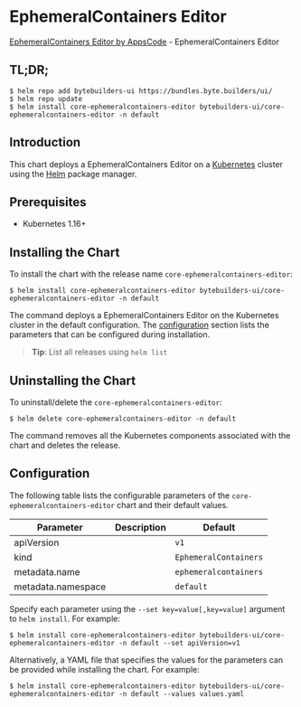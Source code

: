 # EphemeralContainers Editor

[EphemeralContainers Editor by AppsCode](https://byte.builders) - EphemeralContainers Editor

## TL;DR;

```console
$ helm repo add bytebuilders-ui https://bundles.byte.builders/ui/
$ helm repo update
$ helm install core-ephemeralcontainers-editor bytebuilders-ui/core-ephemeralcontainers-editor -n default
```

## Introduction

This chart deploys a EphemeralContainers Editor on a [Kubernetes](http://kubernetes.io) cluster using the [Helm](https://helm.sh) package manager.

## Prerequisites

- Kubernetes 1.16+

## Installing the Chart

To install the chart with the release name `core-ephemeralcontainers-editor`:

```console
$ helm install core-ephemeralcontainers-editor bytebuilders-ui/core-ephemeralcontainers-editor -n default
```

The command deploys a EphemeralContainers Editor on the Kubernetes cluster in the default configuration. The [configuration](#configuration) section lists the parameters that can be configured during installation.

> **Tip**: List all releases using `helm list`

## Uninstalling the Chart

To uninstall/delete the `core-ephemeralcontainers-editor`:

```console
$ helm delete core-ephemeralcontainers-editor -n default
```

The command removes all the Kubernetes components associated with the chart and deletes the release.

## Configuration

The following table lists the configurable parameters of the `core-ephemeralcontainers-editor` chart and their default values.

|     Parameter      | Description |             Default              |
|--------------------|-------------|----------------------------------|
| apiVersion         |             | <code>v1</code>                  |
| kind               |             | <code>EphemeralContainers</code> |
| metadata.name      |             | <code>ephemeralcontainers</code> |
| metadata.namespace |             | <code>default</code>             |


Specify each parameter using the `--set key=value[,key=value]` argument to `helm install`. For example:

```console
$ helm install core-ephemeralcontainers-editor bytebuilders-ui/core-ephemeralcontainers-editor -n default --set apiVersion=v1
```

Alternatively, a YAML file that specifies the values for the parameters can be provided while
installing the chart. For example:

```console
$ helm install core-ephemeralcontainers-editor bytebuilders-ui/core-ephemeralcontainers-editor -n default --values values.yaml
```
